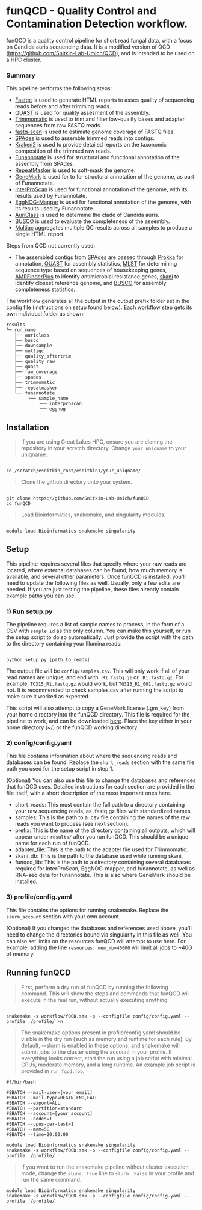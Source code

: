 # funQCD - Quality Control and Contamination Detection workflow.

funQCD is a quality control pipeline for short read fungal data, with a focus on Candida auris sequencing data. It is a modified version of QCD (https://github.com/Snitkin-Lab-Umich/QCD), and is intended to be used on a HPC cluster.

### Summary

This pipeline performs the following steps:

* [Fastqc](https://github.com/s-andrews/FastQC) is used to generate HTML reports to asses quality of sequencing reads before and after trimming reads.
* [QUAST](https://quast.sourceforge.net/) is used for quality assesment of the assembly.
* [Trimmomatic](https://github.com/usadellab/Trimmomatic) is used to trim and filter low-quality bases and adapter sequences from raw FASTQ reads.
* [fastq-scan](https://github.com/rpetit3/fastq-scan) is used to estimate genome coverage of FASTQ files.
* [SPAdes](https://github.com/ablab/spades) is used to assemble trimmed reads into contigs.
* [Kraken2](https://github.com/DerrickWood/kraken2) is used to provide detailed reports on the taxonomic composition of the trimmed raw reads.
* [Funannotate](https://github.com/nextgenusfs/funannotate) is used for structural and functional annotation of the assembly from SPAdes.
* [RepeatMasker](https://github.com/Dfam-consortium/RepeatMasker) is used to soft-mask the genome.
* [GeneMark](https://exon.gatech.edu/) is used for to for structural annotation of the genome, as part of Funannotate.
* [InterProScan](https://github.com/ebi-pf-team/interproscan) is used for functional annotation of the genome, with its results used by Funannotate.
* [EggNOG-Mapper](https://github.com/eggnogdb/eggnog-mapper) is used for functional annotation of the genome, with its results used by Funannotate.
* [AuriClass](https://github.com/RIVM-bioinformatics/auriclass) is used to determine the clade of Candida auris.
* [BUSCO](https://busco.ezlab.org/) is used to evaluate the completeness of the assembly.
* [Multiqc](https://github.com/MultiQC/MultiQC) aggregates multiple QC results across all samples to produce a single HTML report.


Steps from QCD not currently used:

* The assembled contigs from [SPAdes](https://github.com/ablab/spades) are passed through [Prokka](https://github.com/tseemann/prokka) for annotation, [QUAST](https://quast.sourceforge.net/) for assembly statistics, [MLST](https://github.com/tseemann/mlst) for determining sequence type based on sequences of housekeeping genes, [AMRFinderPlus](https://github.com/ncbi/amr) to identify antimicrobial resistance genes, [skani](https://github.com/bluenote-1577/skani) to identify closest reference genome, and [BUSCO](https://busco.ezlab.org/) for assembly completeness statistics.

The workflow generates all the output in the output prefix folder set in the config file (instructions on setup found [below](#config)). Each workflow step gets its own individual folder as shown:

```
results
└─ run_name
   ├── auriclass
   ├── busco
   ├── downsample
   ├── multiqc
   ├── quality_aftertrim
   ├── quality_raw
   ├── quast
   ├── raw_coverage
   ├── spades
   ├── trimmomatic
   ├── repeatmasker   
   └── funannotate
   		└── sample_name
			├── interproscan
			└── eggnog

```


## Installation 


> If you are using Great Lakes HPC, ensure you are cloning the repository in your scratch directory. Change `your_uniqname` to your uniqname. 

```

cd /scratch/esnitkin_root/esnitkin1/your_uniqname/

```

> Clone the github directory onto your system. 

```

git clone https://github.com/Snitkin-Lab-Umich/funQCD
cd funQCD

```

> Load Bioinformatics, snakemake, and singularity modules.

```

module load Bioinformatics snakemake singularity

```


## Setup

This pipeline requires several files that specify where your raw reads are located, where external databases can be found, how much memory is available, and several other parameters. Once funQCD is installed, you'll need to update the following files as well. Usually, only a few edits are needed. If you are just testing the pipeline, these files already contain example paths you can use.

### 1) Run setup.py

The pipeline requires a list of sample names to process, in the form of a CSV with `sample_id` as the only column. You can make this yourself, or run the setup script to do so automatically. Just provide the script with the path to the directory containing your Illumina reads:

```

python setup.py [path_to_reads]

```
The output file will be `config/samples.csv`. This will only work if all of your read names are unique, and end with `_R1.fastq.gz` or `_R1.fastq.gz`. For example, `TO315_R1.fastq.gz` would work, but `TO315_R1_001.fastq.gz` would not. It is recommended to check samples.csv after running the script to make sure it worked as expected.

This script will also attempt to copy a GeneMark license (.gm_key) from your home directory into the funQCD directory. This file is required for the pipeline to work, and can be downloaded [here](https://genemark.bme.gatech.edu/license_download.cgi). Place the key either in your home directory (~/) or the funQCD working directory.

### 2) config/config.yaml

This file contains information about where the sequencing reads and databases can be found. Replace the `short_reads` section with the same file path you used for the setup script in step 1.

(Optional) You can also use this file to change the databases and references that funQCD uses. Detailed instructions for each section are provided in the file itself, with a short description of the most important ones here.

* short_reads: This must contain the full path to a directory containing your raw sequencing reads, as .fastq.gz files with standardized names.
* samples: This is the path to a .csv file containing the names of the raw reads you want to process (see next section).
* prefix: This is the name of the directory containing all outputs, which will appear under `results/` after you run funQCD. This should be a unique name for each run of funQCD.
* adapter_file: This is the path to the adapter file used for Trimmomatic.
* skani_db: This is the path to the database used while running skani.
* funqcd_lib: This is the path to a directory containing several databases required for InterProScan, EggNOG-mapper, and funannotate, as well as RNA-seq data for funannotate. This is also where GeneMark should be installed.


### 3) profile/config.yaml

This file contains the options for running snakemake. Replace the `slurm_account` section with your own account. 

(Optional) If you changed the databases and references used above, you'll need to change the directories bound via singularity in this file as well. You can also set limits on the resources funQCD will attempt to use here. For example, adding the line `resources: mem_mb=40000` will limit all jobs to ~40G of memory.


## Running funQCD

> First, perform a dry run of funQCD by running the following command. This will show the steps and commands that funQCD will execute in the real run, without actually executing anything.

```

snakemake -s workflow/fQCD.smk -p --configfile config/config.yaml --profile ./profile/ -n

```

> The snakemake options present in profile/config.yaml should be visible in the dry run (such as memory and runtime for each rule). By default, --slurm is enabled in these options, and snakemake will submit jobs to the cluster using the account in your profile. If everything looks correct, start the run using a job script with minimal CPUs, moderate memory, and a long runtime. An example job script is provided in `run_fqcd.job`.

```
#!/bin/bash

#SBATCH --mail-user=[your_email]
#SBATCH --mail-type=BEGIN,END,FAIL
#SBATCH --export=ALL
#SBATCH --partition=standard
#SBATCH --account=[your_account]
#SBATCH --nodes=1
#SBATCH --cpus-per-task=1
#SBATCH --mem=5G
#SBATCH --time=20:00:00

module load Bioinformatics snakemake singularity
snakemake -s workflow/fQCD.smk -p --configfile config/config.yaml --profile ./profile/

```

> If you want to run the snakemake pipeline without cluster execution mode, change the `slurm: True` line to `slurm: False` in your profile and run the same command.

```
module load Bioinformatics snakemake singularity
snakemake -s workflow/fQCD.smk -p --configfile config/config.yaml --profile ./profile/
 
```
